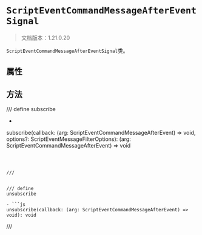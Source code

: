 # `ScriptEventCommandMessageAfterEventSignal`

> 文档版本：1.21.0.20

`ScriptEventCommandMessageAfterEventSignal`类。

## 属性

## 方法

/// define
subscribe

- ```js
subscribe(callback: (arg: ScriptEventCommandMessageAfterEvent) => void, options?: ScriptEventMessageFilterOptions): (arg: ScriptEventCommandMessageAfterEvent) => void
```



///


/// define
unsubscribe

- ```js
unsubscribe(callback: (arg: ScriptEventCommandMessageAfterEvent) => void): void
```



///


